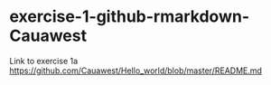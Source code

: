 # exercise-1-github-rmarkdown-Cauawest

Link to exercise 1a https://github.com/Cauawest/Hello_world/blob/master/README.md
